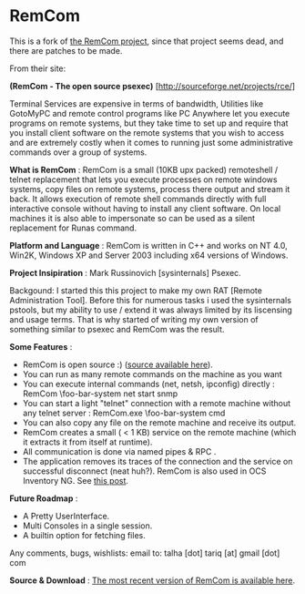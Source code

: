 <h1>RemCom</h1>

This is a fork of [the RemCom project](http://talhatariq.wordpress.com/2006/04/14/the-open-source-psexec/), since that project seems dead, and there are patches to be made.

From their site:

**(RemCom - The open source psexec)** [http://sourceforge.net/projects/rce/]

Terminal Services are expensive in terms of bandwidth, Utilities like GotoMyPC and remote control programs like PC Anywhere let you execute programs on remote systems, but they take time to set up and require that you install client software on the remote systems that you wish to access and are extremely costly when it comes to running just some administrative commands over a group of systems.

**What is RemCom** : RemCom is a small (10KB upx packed) remoteshell / telnet replacement that lets you execute processes on remote windows systems, copy files on remote systems, process there output and stream it back. It allows execution of remote shell commands directly with full interactive console without having to install any client software. On local machines it is also able to impersonate so can be used as a silent replacement for Runas command.

**Platform and Language** : RemCom is written in C++ and works on NT 4.0, Win2K, Windows XP and Server 2003 including x64 versions of Windows.

**Project Insipiration** : Mark Russinovich [sysinternals] Psexec.

Backgound: I started this this project to make my own RAT [Remote Administration Tool]. Before this for numerous tasks i used the sysinternals pstools, but my ability to use / extend it was always limited by its liscensing and usage terms. That is why started of writing my own version of something similar to psexec and RemCom was the result.

**Some Features** :

- RemCom is open source :) ([source available here](http://sourceforge.net/projects/rce/)).
- You can run as many remote commands on the machine as you want
- You can execute internal commands (net, netsh, ipconfig) directly : RemCom \\foo-bar-system net start snmp
- You can start a light "telnet" connection with a remote machine without any telnet server : RemCom.exe \\foo-bar-system cmd
- You can also copy any file on the remote machine and receive its output.
- RemCom creates a small ( < 1 KB) service on the remote machine (which it extracts it from itself at runtime).
- All communication is done via named pipes & RPC .
- The application removes its traces of the connection and the service on successful disconnect (neat huh?).
RemCom is also used in OCS Inventory NG. See [this post](http://talhatariq.wordpress.com/2006/11/23/remcom-in-ocs-inventory/).

**Future Roadmap** :

- A Pretty UserInterface.
- Multi Consoles in a single session.
- A builtin option for fetching files.

Any comments, bugs, wishlists: email to: talha [dot] tariq [at] gmail [dot] com

**Source & Download** : [The most recent version of RemCom is available here](http://sourceforge.net/projects/rce/).

